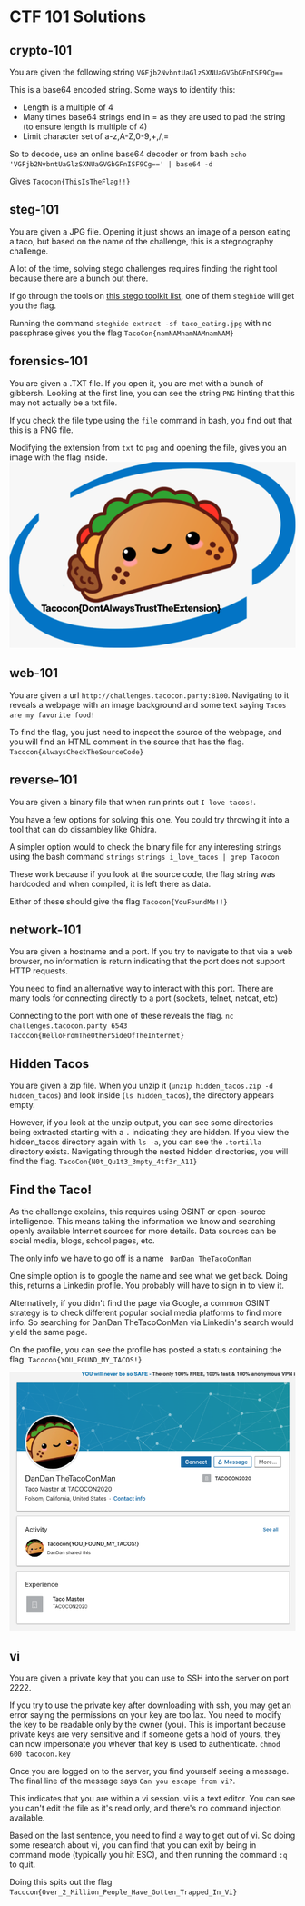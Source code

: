# CTF 101 Solutions

## crypto-101
You are given the following string `VGFjb2NvbntUaGlzSXNUaGVGbGFnISF9Cg==`

This is a base64 encoded string. Some ways to identify this:
* Length is a multiple of 4
* Many times base64 strings end in = as they are used to pad the string (to ensure length is multiple of 4)
* Limit character set of a-z,A-Z,0-9,+,/,=

So to decode, use an online base64 decoder or from bash
`echo 'VGFjb2NvbntUaGlzSXNUaGVGbGFnISF9Cg==' | base64 -d`

Gives `Tacocon{ThisIsTheFlag!!}`

## steg-101
You are given a JPG file. Opening it just shows an image of a person eating a taco, but based on the name of the challenge, this is a stegnography challenge.

A lot of the time, solving stego challenges requires finding the right tool because there are a bunch out there. 

If go through the tools on [this stego toolkit list](https://github.com/DominicBreuker/stego-toolkit), one of them `steghide` will get you the flag.

Running the command `steghide extract -sf taco_eating.jpg` with no passphrase gives you the flag `TacoCon{namNAMnamNAMnamNAM}`

## forensics-101
You are given a .TXT file. If you open it, you are met with a bunch of gibbersh. Looking at the first line, you can see the string `PNG` hinting that this may not actually be a txt file.

If you check the file type using the `file` command in bash, you find out that this is a PNG file.

Modifying the extension from `txt` to `png` and opening the file, gives you an image with the flag inside. 
![taco.png](images/taco.png)

## web-101
You are given a url `http://challenges.tacocon.party:8100`. Navigating to it reveals a webpage with an image background and some text saying `Tacos are my favorite food!`

To find the flag, you just need to inspect the source of the webpage, and you will find an HTML comment in the source that has the flag. `Tacocon{AlwaysCheckTheSourceCode}`

## reverse-101
You are given a binary file that when run prints out `I love tacos!`.

You have a few options for solving this one. You could try throwing it into a tool that can do dissambley like Ghidra. 

A simpler option would to check the binary file for any interesting strings using the bash command `strings`
`strings i_love_tacos | grep Tacocon`

These work because if you look at the source code, the flag string was hardcoded and when compiled, it is left there as data.

Either of these should give the flag `Tacocon{YouFoundMe!!}`

## network-101
You are given a hostname and a port. If you try to navigate to that via a web browser, no information is return indicating that the port does not support HTTP requests.

You need to find an alternative way to interact with this port. There are many tools for connecting directly to a port (sockets, telnet, netcat, etc)

Connecting to the port with one of these reveals the flag. `nc challenges.tacocon.party 6543`
`Tacocon{HelloFromTheOtherSideOfTheInternet}`

## Hidden Tacos
You are given a zip file. When you unzip it (`unzip hidden_tacos.zip -d hidden_tacos`) and look inside (`ls hidden_tacos`), the directory appears empty.

However, if you look at the unzip output, you can see some directories being extracted starting with a `.` indicating they are hidden. If you view the hidden_tacos directory again with `ls -a`, you can see the `.tortilla` directory exists. Navigating through the nested hidden directories, you will find the flag. `TacoCon{N0t_Qu1t3_3mpty_4tf3r_A11}`

## Find the Taco!
As the challenge explains, this requires using OSINT or open-source intelligence. This means taking the information we know and searching openly available Internet sources for more details. Data sources can be social media, blogs, school pages, etc.

The only info we have to go off is a name ` DanDan TheTacoConMan`

One simple option is to google the name and see what we get back. Doing this, returns a Linkedin profile. You probably will have to sign in to view it. 

Alternatively, if you didn't find the page via Google, a common OSINT strategy is to check different popular social media platforms to find more info. So searching for DanDan TheTacoConMan via Linkedin's search would yield the same page.

On the profile, you can see the profile has posted a status containing the flag. `Tacocon{YOU_FOUND_MY_TACOS!}`

![dandan-linkedin.png](images/dandan-linkedin.png)

## vi
You are given a private key that you can use to SSH into the server on port 2222. 

If you try to use the private key after downloading with ssh, you may get an error saying the permissions on your key are too lax. You need to modify the key to be readable only by the owner (you). This is important because private keys are very sensitive and if someone gets a hold of yours, they can now impersonate you whever that key is used to authenticate. `chmod 600 tacocon.key`

Once you are logged on to the server, you find yourself seeing a message. The final line of the message says `Can you escape from vi?`.

This indicates that you are within a vi session. vi is a text editor. You can see you can't edit the file as it's read only, and there's no command injection available.

Based on the last sentence, you need to find a way to get out of vi. So doing some research about vi, you can find that you can exit by being in command mode (typically you hit ESC), and then running the command `:q` to quit.

Doing this spits out the flag `Tacocon{Over_2_Million_People_Have_Gotten_Trapped_In_Vi}`